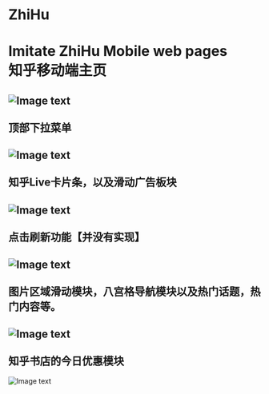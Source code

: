 # ZhiHu
Imitate ZhiHu Mobile web pages<br>
知乎移动端主页
====
![Image text](https://github.com/WithLei/ZhiHu/blob/master/shows/1.png)
<br><br>
顶部下拉菜单
----------
![Image text](https://github.com/WithLei/ZhiHu/blob/master/shows/2.png)
<br><br>
知乎Live卡片条，以及滑动广告板块
---
![Image text](https://github.com/WithLei/ZhiHu/blob/master/shows/3.png)
<br><br>
点击刷新功能【并没有实现】
----
![Image text](https://github.com/WithLei/ZhiHu/blob/master/shows/4.png)
<br><br>
图片区域滑动模块，八宫格导航模块以及热门话题，热门内容等。
----
![Image text](https://github.com/WithLei/ZhiHu/blob/master/shows/5.png)
<br><br>
知乎书店的今日优惠模块
---
![Image text](https://github.com/WithLei/ZhiHu/blob/master/shows/6.png)
